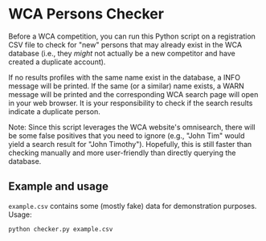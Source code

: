 # WCA Persons Checker

Before a WCA competition, you can run this Python script on a registration CSV file to check for "new" persons that may already exist in the WCA database (i.e., they _might_ not actually be a new competitor and have created a duplicate account).

If no results profiles with the same name exist in the database, a INFO message will be printed. If the same (or a similar) name exists, a WARN message will be printed and the corresponding WCA search page will open in your web browser. It is your responsibility to check if the search results indicate a duplicate person.

Note: Since this script leverages the WCA website's omnisearch, there will be some false positives that you need to ignore (e.g., "John Tim" would yield a search result for "John Timothy"). Hopefully, this is still faster than checking manually and more user-friendly than directly querying the database.

## Example and usage

`example.csv` contains some (mostly fake) data for demonstration purposes. Usage:

```sh
python checker.py example.csv
```
